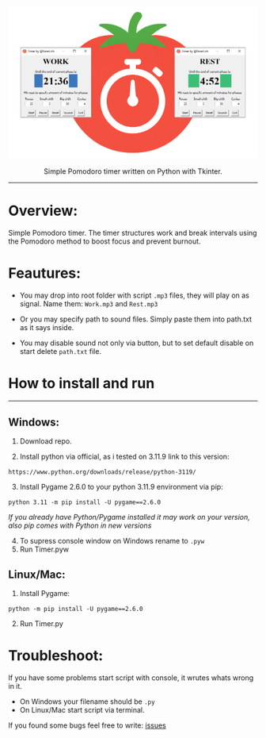 ![](logo.png)

<p align="center">Simple Pomodoro timer written on Python with Tkinter.</p>

---
# Overview:

Simple Pomodoro timer. The timer structures work and break intervals using the Pomodoro method to boost focus and prevent burnout.

# Feautures:

- You may drop into root folder with script `.mp3` files, they will play on as signal. Name them: `Work.mp3` and `Rest.mp3`

- Or you may specify path to sound files. Simply paste them into path.txt as it says inside.

- You may disable sound not only via button, but to set default disable on start delete `path.txt` file.
# How to install and run
___
## Windows: 

1. Download repo.

2. Install python via official, as i tested on 3.11.9 link to this version:
```
https://www.python.org/downloads/release/python-3119/
```

3. Install Pygame 2.6.0 to your python 3.11.9 environment via pip:
```
python 3.11 -m pip install -U pygame==2.6.0
```
*If you already have Python/Pygame installed it may work on your version,
also pip comes with Python in new versions*

4. To supress console window on Windows rename to `.pyw`
5. Run Timer.pyw

## Linux/Mac:

1. Install Pygame:
```
python -m pip install -U pygame==2.6.0
```

2. Run Timer.py

# Troubleshoot:

If you have some problems start script with console, it wrutes whats wrong in it.

- On Windows your filename should be `.py`
- On Linux/Mac start script via terminal.

If you found some bugs feel free to write: [issues](https://github.com/BinarLich/pomodoro-timer/issues)
